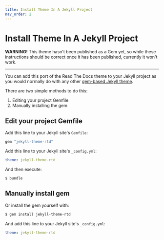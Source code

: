 ```yaml
---
title: Install Theme In A Jekyll Project
nav_order: 2
---
```


# Install Theme In A Jekyll Project

**WARNING!** This theme hasn't been published as a Gem yet, so while these
instructions should be correct once it has been published, currently it won't
work.

---

You can add this port of the Read The Docs theme to your Jekyll project as
you would normally do with any other
[gem-based Jekyll theme](https://jekyllrb.com/docs/themes/).

There are two simple methods to do this:

1. Editing your project Gemfile
2. Manually installing the gem

## Edit your project Gemfile

Add this line to your Jekyll site's `Gemfile`:

```ruby
gem "jekyll-theme-rtd"
```

Add this line to your Jekyll site's `_config.yml`:

```yaml
theme: jekyll-theme-rtd
```

And then execute:

```bash
$ bundle
```

## Manually install gem

Or install the gem yourself with:

```bash
$ gem install jekyll-theme-rtd
```

And add this line to your Jekyll site's `_config.yml`:

```yaml
theme: jekyll-theme-rtd
```
